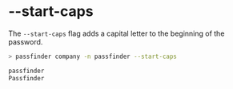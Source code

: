 # --start-caps

The `--start-caps` flag adds a capital letter to the beginning of the password.

```bash
> passfinder company -n passfinder --start-caps

passfinder
Passfinder
```